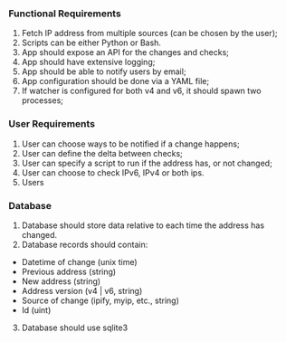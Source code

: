 ### Functional Requirements

1. Fetch IP address from multiple sources (can be chosen by the user);
2. Scripts can be either Python or Bash.
3. App should expose an API for the changes and checks;
4. App should have extensive logging;
5. App should be able to notify users by email;
6. App configuration should be done via a YAML file;
7. If watcher is configured for both v4 and v6, it should spawn two processes;

### User Requirements

1. User can choose ways to be notified if a change happens;
2. User can define the delta between checks;
3. User can specify a script to run if the address has, or not changed;
4. User can choose to check IPv6, IPv4 or both ips.
5. Users 

### Database

1. Database should store data relative to each time the address has changed.
2. Database records should contain:
  - Datetime of change (unix time)
  - Previous address (string)
  - New address (string)
  - Address version (v4 | v6, string)
  - Source of change (ipify, myip, etc., string)
  - Id (uint)
3. Database should use sqlite3
